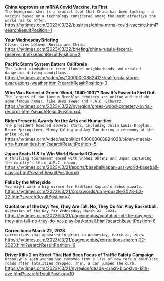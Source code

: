 **China Approves an mRNA Covid Vaccine, Its First**\
`The homegrown shot is a crucial tool that China has been lacking — a vaccine based on a technology considered among the most effective the world has to offer.`\
https://nytimes.com/2023/03/22/business/china-mrna-covid-vaccine.html?searchResultPosition=1

**Your Wednesday Briefing**\
`Closer ties between Russia and China.`\
https://nytimes.com/2023/03/22/briefing/china-russia-federal-reserve.html?searchResultPosition=2

**Pacific Storm System Batters California**\
`The latest atmospheric river flooded neighborhoods and created dangerous driving conditions.`\
https://nytimes.com/video/us/100000008824125/california-storm-evacuations-weather.html?searchResultPosition=3

**Who Was Buried at Green-Wood, 1840-1937? Now It’s Easier to Find Out.**\
`The ledgers of the famous Brooklyn cemetery are online and include some famous names, like Boss Tweed and F.A.O. Schwarz.`\
https://nytimes.com/2023/03/22/nyregion/green-wood-cemetery-burial-records.html?searchResultPosition=4

**Biden Presents Awards for the Arts and Humanities**\
`The president honored several stars, including Julia Louis-Dreyfus, Bruce Springsteen, Mindy Kaling and Amy Tan during a ceremony at the White House.`\
https://nytimes.com/video/us/politics/100000008824038/biden-medals-arts-humanities.html?searchResultPosition=5

**Japan Beats U.S. to Win World Baseball Classic**\
`A thrilling tournament ended with Shohei Ohtani and Japan capturing the country’s third W.B.C. crown.`\
https://nytimes.com/2023/03/21/sports/baseball/japan-usa-world-baseball-classic.html?searchResultPosition=6

**Falls by the Wheyside**\
`You might want a big screen for Madeline Kaplan’s debut puzzle.`\
https://nytimes.com/2023/03/21/crosswords/daily-puzzle-2023-03-22.html?searchResultPosition=7

**Quotation of the Day: Yes, They Are Tall. No, They Do Not Play Basketball.**\
`Quotation of the Day for Wednesday, March 22, 2023.`\
https://nytimes.com/2023/03/21/pageoneplus/quotation-of-the-day-yes-they-are-tall-no-they-do-not-play-basketball.html?searchResultPosition=8

**Corrections: March 22, 2023**\
`Corrections that appeared in print on Wednesday, March 22, 2023.`\
https://nytimes.com/2023/03/21/pageoneplus/corrections-march-22-2023.html?searchResultPosition=9

**Driver Kills 2 on Street That Had Been Focus of Traffic Safety Campaign**\
`Brooklyn’s 18th Avenue was removed from a list of New York’s deadliest roads after fatalities dropped. Then, a car jumped the curb.`\
https://nytimes.com/2023/03/21/nyregion/deadly-crash-brooklyn-18th-ave.html?searchResultPosition=10

